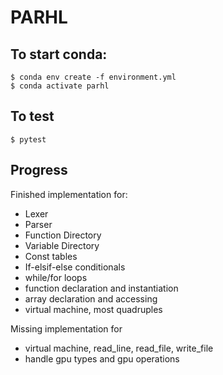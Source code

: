 # PARHL

## To start conda:

```
$ conda env create -f environment.yml
$ conda activate parhl
```

## To test

```
$ pytest
```

## Progress

Finished implementation for:

- Lexer
- Parser
- Function Directory
- Variable Directory
- Const tables
- If-elsif-else conditionals
- while/for loops
- function declaration and instantiation
- array declaration and accessing
- virtual machine, most quadruples

Missing implementation for

- virtual machine, read_line, read_file, write_file
- handle gpu types and gpu operations
